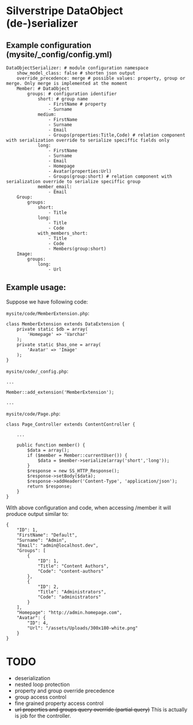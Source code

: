 # Silverstripe DataObject (de-)serializer


## Example configuration (mysite/_config/config.yml)

    DataObjectSerializer: # module configuration namespace
        show_model_class: false # shorten json output
        override_precedence: merge # possible values: property, group or merge. Only merge is implemented at the moment
        Member: # DataObject
            groups: # configuration identifier
                short: # group name
                    - FirstName # property
                    - Surname
                medium:
                    - FirstName
                    - Surname
                    - Email
                    - Groups(properties:Title,Code) # relation component with serialization override to serialize speciffic fields only
                long:
                    - FirstName
                    - Surname
                    - Email
                    - Homepage
                    - Avatar(properties:Url)
                    - Groups(group:short) # relation component with serialization override to serialize speciffic group
                member_email:
                    - Email
        Group:
            groups:
                short:
                    - Title
                long:
                    - Title
                    - Code
                with_members_short:
                    - Title
                    - Code
                    - Members(group:short)
        Image:
            groups:
                long:
                    - Url
                    
                    

## Example usage:


Suppose we have following code:

  `mysite/code/MemberExtension.php`:

    class MemberExtension extends DataExtension {
        private static $db = array(
            'Homepage' => 'Varchar'
        );
        private static $has_one = array(
            'Avatar' => 'Image'
        );
    }

  `mysite/code/_config.php`:

    ...

    Member::add_extension('MemberExtension');

    ...

  `mysite/code/Page.php`:

    class Page_Controller extends ContentController {

        ...

        public function member() {
            $data = array();
            if ($member = Member::currentUser()) {
                $data = $member->serialize(array('short','long'));
            }
            $response = new SS_HTTP_Response();
            $response->setBody($data);
            $response->addHeader('Content-Type', 'application/json');
            return $response;
        }
    }


With above configuration and code, when accessing /member it will produce output similar to:

    {
        "ID": 1,
        "FirstName": "Default",
        "Surname": "Admin",
        "Email": "admin@localhost.dev",
        "Groups": [
            {
                "ID": 1,
                "Title": "Content Authors",
                "Code": "content-authors"
            },
            {
                "ID": 2,
                "Title": "Administrators",
                "Code": "administrators"
            }
        ],
        "Homepage": "http://admin.homepage.com",
        "Avatar": {
            "ID": 4,
            "Url": "/assets/Uploads/300x180-white.png"
        }
    }


# TODO

* deserialization
* nested loop protection
* property and group override precedence
* group access control
* fine grained property access control
* ~~url properties and groups query override (partial query)~~
    This is actually is job for the controller.

